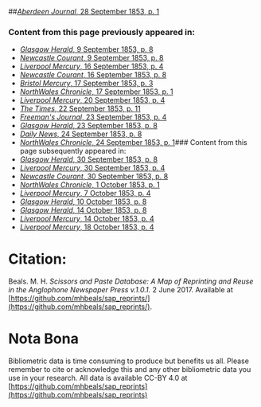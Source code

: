##[*Aberdeen Journal*, 28 September 1853, p. 1](https://mhbeals.github.io/sap_html/Aberdeen-Journal/Aberdeen-Journal-28-September-1853-p-1)

### Content from this page previously appeared in:
+ [*Glasgow Herald*, 9 September 1853, p. 8](https://mhbeals.github.io/sap_html/Glasgow-Herald/Glasgow-Herald-9-September-1853-p-8)
+ [*Newcastle Courant*, 9 September 1853, p. 8](https://mhbeals.github.io/sap_html/Newcastle-Courant/Newcastle-Courant-9-September-1853-p-8)
+ [*Liverpool Mercury*, 16 September 1853, p. 4](https://mhbeals.github.io/sap_html/Liverpool-Mercury/Liverpool-Mercury-16-September-1853-p-4)
+ [*Newcastle Courant*, 16 September 1853, p. 8](https://mhbeals.github.io/sap_html/Newcastle-Courant/Newcastle-Courant-16-September-1853-p-8)
+ [*Bristol Mercury*, 17 September 1853, p. 3](https://mhbeals.github.io/sap_html/Bristol-Mercury/Bristol-Mercury-17-September-1853-p-3)
+ [*NorthWales Chronicle*, 17 September 1853, p. 1](https://mhbeals.github.io/sap_html/NorthWales-Chronicle/NorthWales-Chronicle-17-September-1853-p-1)
+ [*Liverpool Mercury*, 20 September 1853, p. 4](https://mhbeals.github.io/sap_html/Liverpool-Mercury/Liverpool-Mercury-20-September-1853-p-4)
+ [*The Times*, 22 September 1853, p. 11](https://mhbeals.github.io/sap_html/The-Times/The-Times-22-September-1853-p-11)
+ [*Freeman's Journal*, 23 September 1853, p. 4](https://mhbeals.github.io/sap_html/Freeman's-Journal/Freeman's-Journal-23-September-1853-p-4)
+ [*Glasgow Herald*, 23 September 1853, p. 8](https://mhbeals.github.io/sap_html/Glasgow-Herald/Glasgow-Herald-23-September-1853-p-8)
+ [*Daily News*, 24 September 1853, p. 8](https://mhbeals.github.io/sap_html/Daily-News/Daily-News-24-September-1853-p-8)
+ [*NorthWales Chronicle*, 24 September 1853, p. 1](https://mhbeals.github.io/sap_html/NorthWales-Chronicle/NorthWales-Chronicle-24-September-1853-p-1)### Content from this page subsequently appeared in:
+ [*Glasgow Herald*, 30 September 1853, p. 8](https://mhbeals.github.io/sap_html/Glasgow-Herald/Glasgow-Herald-30-September-1853-p-8)
+ [*Liverpool Mercury*, 30 September 1853, p. 4](https://mhbeals.github.io/sap_html/Liverpool-Mercury/Liverpool-Mercury-30-September-1853-p-4)
+ [*Newcastle Courant*, 30 September 1853, p. 8](https://mhbeals.github.io/sap_html/Newcastle-Courant/Newcastle-Courant-30-September-1853-p-8)
+ [*NorthWales Chronicle*, 1 October 1853, p. 1](https://mhbeals.github.io/sap_html/NorthWales-Chronicle/NorthWales-Chronicle-1-October-1853-p-1)
+ [*Liverpool Mercury*, 7 October 1853, p. 4](https://mhbeals.github.io/sap_html/Liverpool-Mercury/Liverpool-Mercury-7-October-1853-p-4)
+ [*Glasgow Herald*, 10 October 1853, p. 8](https://mhbeals.github.io/sap_html/Glasgow-Herald/Glasgow-Herald-10-October-1853-p-8)
+ [*Glasgow Herald*, 14 October 1853, p. 8](https://mhbeals.github.io/sap_html/Glasgow-Herald/Glasgow-Herald-14-October-1853-p-8)
+ [*Liverpool Mercury*, 14 October 1853, p. 4](https://mhbeals.github.io/sap_html/Liverpool-Mercury/Liverpool-Mercury-14-October-1853-p-4)
+ [*Liverpool Mercury*, 18 October 1853, p. 4](https://mhbeals.github.io/sap_html/Liverpool-Mercury/Liverpool-Mercury-18-October-1853-p-4)
                    
# Citation: 

Beals. M. H. *Scissors and Paste Database: A Map of Reprinting and Reuse in the Anglophone Newspaper Press v.1.0.1.* 2 June 2017. Available at [https://github.com/mhbeals/sap_reprints/](https://github.com/mhbeals/sap_reprints/). 
                    
# Nota Bona

Bibliometric data is time consuming to produce but benefits us all. Please remember to cite or acknowledge this and any other bibliometric data you use in your research. All data is available CC-BY 4.0 at [https://github.com/mhbeals/sap_reprints](https://github.com/mhbeals/sap_reprints)